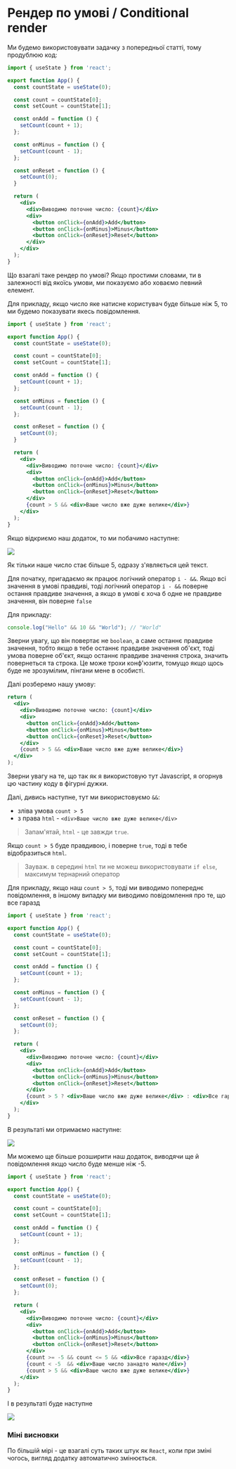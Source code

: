 # Рендер по умові / Conditional render

Ми будемо використовувати задачку з попередньої статті, тому продублюю код:

```jsx
import { useState } from 'react';

export function App() {
  const countState = useState(0);

  const count = countState[0];
  const setCount = countState[1];

  const onAdd = function () {
    setCount(count + 1);
  };

  const onMinus = function () {
    setCount(count - 1);
  };

  const onReset = function () {
    setCount(0);
  }

  return (
    <div>
      <div>Виводимо поточне число: {count}</div>
      <div>
        <button onClick={onAdd}>Add</button>
        <button onClick={onMinus}>Minus</button>
        <button onClick={onReset}>Reset</button>
      </div>
    </div>
  );
}
```

Що взагалі таке рендер по умові? Якщо простими словами, ти в залежності від якоїсь умови, ми показуємо або ховаємо певний елемент.

Для прикладу, якщо число яке натисне користувач буде більше ніж 5, то ми будемо показувати якесь повідомлення.

```jsx
import { useState } from 'react';

export function App() {
  const countState = useState(0);

  const count = countState[0];
  const setCount = countState[1];

  const onAdd = function () {
    setCount(count + 1);
  };

  const onMinus = function () {
    setCount(count - 1);
  };

  const onReset = function () {
    setCount(0);
  }

  return (
    <div>
      <div>Виводимо поточне число: {count}</div>
      <div>
        <button onClick={onAdd}>Add</button>
        <button onClick={onMinus}>Minus</button>
        <button onClick={onReset}>Reset</button>
      </div>
      {count > 5 && <div>Ваше число вже дуже велике</div>}
    </div>
  );
}
```

Якщо відкриємо наш додаток, то ми побачимо наступне:

![](conditional-render/1.gif)

Як тільки наше число стає більше 5, одразу з'являється цей текст.

Для початку, пригадаємо як працює логічний оператор `і - &&`. Якщо всі значення в умові правдиві, тоді логічний оператор `i - &&` поверне остання правдиве значення, а якщо в умові є хоча б одне не правдиве значення, він поверне `false`

Для прикладу:

```jsx
console.log("Hello" && 10 && "World"); // "World"
```

Зверни увагу, що він повертає не `boolean`, а саме останнє правдиве значення, тобто якщо в тебе останнє правдиве значення об'єкт, тоді умова поверне об'єкт, якщо останнє правдиве значення строка, значить повернеться та строка. Це може трохи конф'юзити, томущо якщо щось буде не зрозумілим, пінгани мене в особисті.

Далі розберемо нашу умову:

```jsx
return (
  <div>
    <div>Виводимо поточне число: {count}</div>
    <div>
      <button onClick={onAdd}>Add</button>
      <button onClick={onMinus}>Minus</button>
      <button onClick={onReset}>Reset</button>
    </div>
    {count > 5 && <div>Ваше число вже дуже велике</div>}
  </div>
);
```

Зверни увагу на те, що так як я використовую тут Javascript, я огорнув цю частину коду в фігурні дужки. 

Далі, дивись наступне, тут ми використовуємо `&&`:
- зліва умова `count > 5`
- з права `html` - `<div>Ваше число вже дуже велике</div>`

> Запам'ятай, `html` - це завжди `true`. 

Якщо `count > 5` буде правдивою, і поверне `true`, тоді в тебе відобразиться `html`.

> Зауваж. в середині `html` ти не можеш використовувати `if else`, максимум тернарний оператор

Для прикладу, якщо наш `count > 5`, тоді ми виводимо попереднє повідомлення, в іншому випадку ми виводимо повідомлення про те, що все гаразд

```jsx
import { useState } from 'react';

export function App() {
  const countState = useState(0);

  const count = countState[0];
  const setCount = countState[1];

  const onAdd = function () {
    setCount(count + 1);
  };

  const onMinus = function () {
    setCount(count - 1);
  };

  const onReset = function () {
    setCount(0);
  };

  return (
    <div>
      <div>Виводимо поточне число: {count}</div>
      <div>
        <button onClick={onAdd}>Add</button>
        <button onClick={onMinus}>Minus</button>
        <button onClick={onReset}>Reset</button>
      </div>
      {count > 5 ? <div>Ваше число вже дуже велике</div> : <div>Все гаразд</div>}
    </div>
  );
}
```

В результаті ми отримаємо наступне:

![](conditional-render/2.gif)

Ми можемо ще більше розширити наш додаток, виводячи ще й повідомлення якщо число буде менше ніж -5.

```jsx
import { useState } from 'react';

export function App() {
  const countState = useState(0);

  const count = countState[0];
  const setCount = countState[1];

  const onAdd = function () {
    setCount(count + 1);
  };

  const onMinus = function () {
    setCount(count - 1);
  };

  const onReset = function () {
    setCount(0);
  };

  return (
    <div>
      <div>Виводимо поточне число: {count}</div>
      <div>
        <button onClick={onAdd}>Add</button>
        <button onClick={onMinus}>Minus</button>
        <button onClick={onReset}>Reset</button>
      </div>
      {count >= -5 && count <= 5 && <div>Все гаразд</div>}
      {count < -5  && <div>Ваше число занадто мале</div>}
      {count > 5 && <div>Ваше число вже дуже велике</div>}
    </div>
  );
}
```

І в результаті буде наступне

![](conditional-render/3.gif)

### Міні висновки

По більшій мірі - це взагалі суть таких штук як `React`, коли при зміні чогось, вигляд додатку автоматично змінюється.
